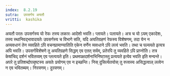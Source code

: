 ```yaml
---
index:  8.2.19
sutra:  उपसर्गय अयतौ
vritti:  kashika 
---
```


अयतौ परतः उपसर्गस्य यो रेफः तस्य लकारः आदेशो भवति। प्लायते। पलायते। अत्र च यो ऽयम् एकादेशः, तस्य स्थानिवद्भावादयतेः उपसर्गस्य च विभागे सति, यदि अयतिग्रहणं रेफस्य विशेषणम्, तदा येन न अव्यवधानं तेन व्यवहिते ऽपि वचनप्रामाण्यातिति एकेन वर्णेन व्यवधाने ऽपि लत्वं भवति। तथा च पल्ययते इत्यत्र अपि भवति। उपसर्गविशेषणे तु अयतिग्रहणे सिद्धम् एव एतत् सर्वम्, प्रतेरपि तु व्यवहिते ऽपि प्राप्नोति। तत्र केषांचिद् दर्शनं भवितव्यम् एव प्लत्ययते इति। प्रथमपक्षदर्शनाभिनिष्टास्तु प्रत्ययते इत्येव भवति इति मन्यन्ते। अपरे तु प्रतिशब्दोपसृष्टस्य अयतेः प्रयोगम् एव न इच्छन्ति। निस् दुसित्येतयोस् तु रुत्वस्य असिद्धत्वाल् लत्वेन न एव भवितब्यम्। निरयणम्। दुरयणम्।

